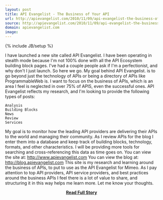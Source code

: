 ```yaml
---
layout: post
title: API Evangelist - The Business of Your API
url: http://apievangelist.com/2010/11/09/api-evangelist-the-business-of-your-api/
source: http://apievangelist.com/2010/11/09/api-evangelist-the-business-of-your-api/
domain: apievangelist.com
image: 
---
```

{% include JB/setup %}<p>I have launched a new site called API Evangelist.  I have been operating in stealth mode because I'm not 100% done with all the API Ecosystem building block pages.  I've had a couple people ask if I'm a perfectionist, and why don't I just launch.  So here we go.
My goal behind API Evangelist. is to go beyond just the technology of APIs or being a directory of APIs like ProgrammableWeb is.  I want to focus on the business of APIs, which is an area I feel is neglected in over 75% of APIS, even the successful ones.
API Evangelist reflects my research, and I'm looking to provide the following types of posts:

	Analysis
	Building Blocks
	News
	Review
	Services

My goal is to monitor how the leading API providers are delivering their APIs to the world and managing their community.  As I review APIs for the blog I enter them into a database and keep track of building blocks, technology, formats, and other characteristics.  I will be providing more tools for searching and cross-referencing this data as time goes on.
You can view the site at:  http://www.apievangelist.com
You can view the blog at:  http://blog.apievangelist.com
This site is my research and learning around the business of APIs, to put to use as the API Evangelist for Mimeo.   As I pay attention to top API providers, API service providers, and best practices around the business APIs I feel there is a lot of value to share, and structuring it in this way helps me learn more.
Let me know your thoughts.</p>
<center><p><a href="http://apievangelist.com/2010/11/09/api-evangelist-the-business-of-your-api/" style='padding:25px; font-sze:18px; font-weight: bold;'>Read Full Story</a></p></center>
